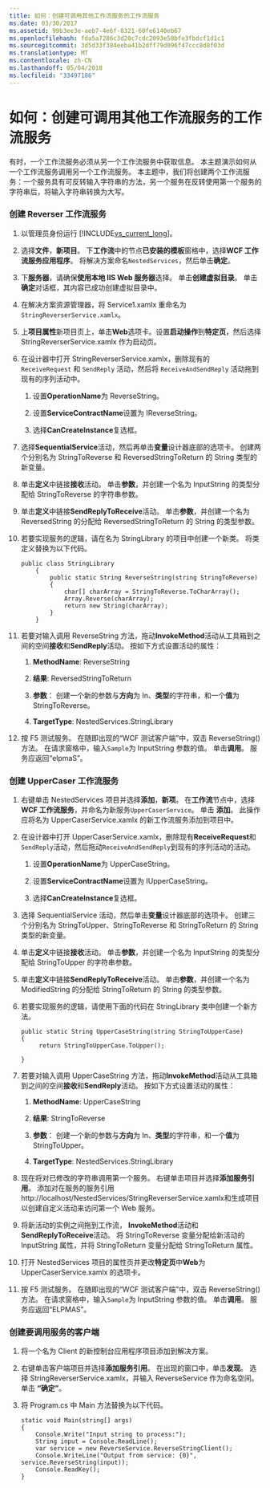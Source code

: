 ```yaml
---
title: 如何：创建可调用其他工作流服务的工作流服务
ms.date: 03/30/2017
ms.assetid: 99b3ee3e-aeb7-4e6f-8321-60fe6140eb67
ms.openlocfilehash: fda5a7286c3d20c7cdc2093e58bfe3fbdcf1d1c1
ms.sourcegitcommit: 3d5d33f384eeba41b2dff79d096f47ccc8d8f03d
ms.translationtype: MT
ms.contentlocale: zh-CN
ms.lasthandoff: 05/04/2018
ms.locfileid: "33497186"
---
```

# <a name="how-to-create-a-workflow-service-that-calls-another-workflow-service"></a>如何：创建可调用其他工作流服务的工作流服务
有时，一个工作流服务必须从另一个工作流服务中获取信息。  本主题演示如何从一个工作流服务调用另一个工作流服务。 本主题中，我们将创建两个工作流服务：一个服务具有可反转输入字符串的方法，另一个服务在反转使用第一个服务的字符串后，将输入字符串转换为大写。  
  
### <a name="to-create-the-reverser-workflow-service"></a>创建 Reverser 工作流服务  
  
1.  以管理员身份运行 [!INCLUDE[vs_current_long](../../../../includes/vs-current-long-md.md)]。  
  
2.  选择**文件**，**新项目**。 下**工作流**中的节点**已安装的模板**窗格中，选择**WCF 工作流服务应用程序**。 将解决方案命名`NestedServices`，然后单击**确定**。  
  
3.  下**服务器**，请确保**使用本地 IIS Web 服务器**选择。 单击**创建虚拟目录**。 单击**确定**对话框，其内容已成功创建虚拟目录中。  
  
4.  在解决方案资源管理器，将 Service1.xamlx 重命名为`StringReverserService.xamlx`。  
  
5.  上**项目属性**新项目页上，单击**Web**选项卡。设置**启动操作**到**特定页**，然后选择 StringReverserService.xamlx 作为启动页。  
  
6.  在设计器中打开 StringReverserService.xamlx，删除现有的 `ReceiveRequest` 和 `SendReply` 活动，然后将 `ReceiveAndSendReply` 活动拖到现有的序列活动中。  
  
    1.  设置**OperationName**为 ReverseString。  
  
    2.  设置**ServiceContractName**设置为 IReverseString。  
  
    3.  选择**CanCreateInstance**复选框。  
  
7.  选择**SequentialService**活动，然后再单击**变量**设计器底部的选项卡。 创建两个分别名为 StringToReverse 和 ReversedStringToReturn 的 String 类型的新变量。  
  
8.  单击**定义**中链接**接收**活动。 单击**参数**，并创建一个名为 InputString 的类型分配给 StringToReverse 的字符串参数。  
  
9. 单击**定义**中链接**SendReplyToReceive**活动。 单击**参数**，并创建一个名为 ReversedString 的分配给 ReversedStringToReturn 的 String 的类型参数。  
  
10. 若要实现服务的逻辑，请在名为 StringLibrary 的项目中创建一个新类。  将类定义替换为以下代码。  
  
    ```  
    public class StringLibrary  
        {  
            public static String ReverseString(string StringToReverse)  
            {  
                char[] charArray = StringToReverse.ToCharArray();  
                Array.Reverse(charArray);  
                return new String(charArray);  
            }  
        }  
    ```  
  
11. 若要对输入调用 ReverseString 方法，拖动**InvokeMethod**活动从工具箱到之间的空间**接收**和**SendReply**活动。 按如下方式设置活动的属性：  
  
    1.  **MethodName**: ReverseString  
  
    2.  **结果**: ReversedStringToReturn  
  
    3.  **参数**： 创建一个新的参数与**方向**为 In、**类型**的字符串，和一个**值**为 StringToReverse。  
  
    4.  **TargetType**: NestedServices.StringLibrary  
  
12. 按 F5 测试服务。 在随即出现的“WCF 测试客户端”中，双击 ReverseString() 方法。 在请求窗格中，输入`Sample`为 InputString 参数的值。 单击**调用**。 服务应返回“elpmaS”。  
  
### <a name="to-create-the-uppercaser-workflow-service"></a>创建 UpperCaser 工作流服务  
  
1.  右键单击 NestedServices 项目并选择**添加**，**新项**。 在**工作流**节点中，选择**WCF 工作流服务**，并命名为新服务`UpperCaserService`。 单击 **添加**。 此操作应将名为 UpperCaserService.xamlx 的新工作流服务添加到项目中。  
  
2.  在设计器中打开 UpperCaserService.xamlx，删除现有**ReceiveRequest**和`SendReply`活动，然后拖动`ReceiveAndSendReply`到现有的序列活动的活动。  
  
    1.  设置**OperationName**为 UpperCaseString。  
  
    2.  设置**ServiceContractName**设置为 IUpperCaseString。  
  
    3.  选择**CanCreateInstance**复选框。  
  
3.  选择 SequentialService 活动，然后单击**变量**设计器底部的选项卡。 创建三个分别名为 StringToUpper、StringToReverse 和 StringToReturn 的 String 类型的新变量。  
  
4.  单击**定义**中链接**接收**活动。 单击**参数**，并创建一个名为 InputString 的类型分配给 StringToUpper 的字符串参数。  
  
5.  单击**定义**中链接**SendReplyToReceive**活动。 单击**参数**，并创建一个名为 ModifiedString 的分配给 StringToReturn 的 String 的类型参数。  
  
6.  若要实现服务的逻辑，请使用下面的代码在 StringLibrary 类中创建一个新方法。  
  
    ```  
    public static String UpperCaseString(string StringToUpperCase)  
    {  
         return StringToUpperCase.ToUpper();  
  
    }  
    ```  
  
7.  若要对输入调用 UpperCaseString 方法，拖动**InvokeMethod**活动从工具箱到之间的空间**接收**和**SendReply**活动。 按如下方式设置活动的属性：  
  
    1.  **MethodName**: UpperCaseString  
  
    2.  **结果**: StringToReverse  
  
    3.  **参数**： 创建一个新的参数与**方向**为 In、**类型**的字符串，和一个**值**为 StringToUpper。  
  
    4.  **TargetType**: NestedServices.StringLibrary  
  
8.  现在将对已修改的字符串调用第一个服务。 右键单击项目并选择**添加服务引用**。 添加对在服务的服务引用http://localhost/NestedServices/StringReverserService.xamlx和生成项目以创建自定义活动来访问第一个 Web 服务。  
  
9. 将新活动的实例之间拖到工作流， **InvokeMethod**活动和**SendReplyToReceive**活动。 将 StringToReverse 变量分配给新活动的 InputString 属性，并将 StringToReturn 变量分配给 StringToReturn 属性。  
  
10. 打开 NestedServices 项目的属性页并更改**特定页**中**Web**为 UpperCaserService.xamlx 的选项卡。  
  
11. 按 F5 测试服务。 在随即出现的“WCF 测试客户端”中，双击 ReverseString() 方法。 在请求窗格中，输入`Sample`为 InputString 参数的值。 单击**调用**。 服务应返回“ELPMAS”。  
  
### <a name="to-create-a-client-to-call-the-services"></a>创建要调用服务的客户端  
  
1.  将一个名为 Client 的新控制台应用程序项目添加到解决方案。  
  
2.  右键单击客户端项目并选择**添加服务引用**。 在出现的窗口中，单击**发现**。 选择 StringReverserService.xamlx，并输入 ReverseService 作为命名空间。  单击 **“确定”**。  
  
3.  将 Program.cs 中 Main 方法替换为以下代码。  
  
    ```  
    static void Main(string[] args)  
    {  
        Console.Write("Input string to process:");  
        String input = Console.ReadLine();  
        var service = new ReverseService.ReverseStringClient();  
        Console.WriteLine("Output from service: {0}", service.ReverseString(input));  
        Console.ReadKey();  
    }  
    ```

